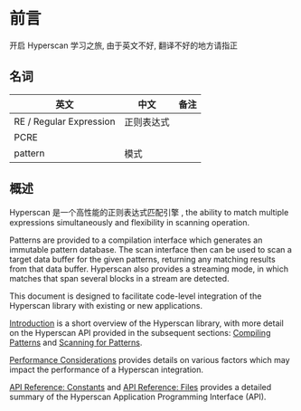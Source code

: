 # 前言

开启 Hyperscan 学习之旅, 由于英文不好, 翻译不好的地方请指正

## 名词

| 英文                      | 中文    | 备注  |
| ----------------------- | ----- | --- |
| RE / Regular Expression | 正则表达式 |     |
| PCRE                    |       |     |
| pattern                 | 模式    |     |

## 概述

Hyperscan 是一个高性能的正则表达式匹配引擎 , the
ability to match multiple expressions simultaneously and flexibility in
scanning operation.

Patterns are provided to a compilation interface which generates an immutable
pattern database. The scan interface then can be used to scan a target data
buffer for the given patterns, returning any matching results from that data
buffer. Hyperscan also provides a streaming mode, in which matches that span
several blocks in a stream are detected.

This document is designed to facilitate code-level integration of the Hyperscan
library with existing or new applications.

[Introduction](http://intel.github.io/hyperscan/dev-reference/intro.html#intro) is a short overview of the Hyperscan library, with more detail on
the Hyperscan API provided in the subsequent sections: [Compiling Patterns](http://intel.github.io/hyperscan/dev-reference/compilation.html#compilation) and [Scanning for Patterns](http://intel.github.io/hyperscan/dev-reference/runtime.html#runtime).

[Performance Considerations](http://intel.github.io/hyperscan/dev-reference/performance.html#perf) provides details on various factors which may impact the
performance of a Hyperscan integration.

[API Reference: Constants](http://intel.github.io/hyperscan/dev-reference/api_constants.html#api-constants) and [API Reference: Files](http://intel.github.io/hyperscan/dev-reference/api_files.html#api-files) provides a detailed summary of the
Hyperscan Application Programming Interface (API).
